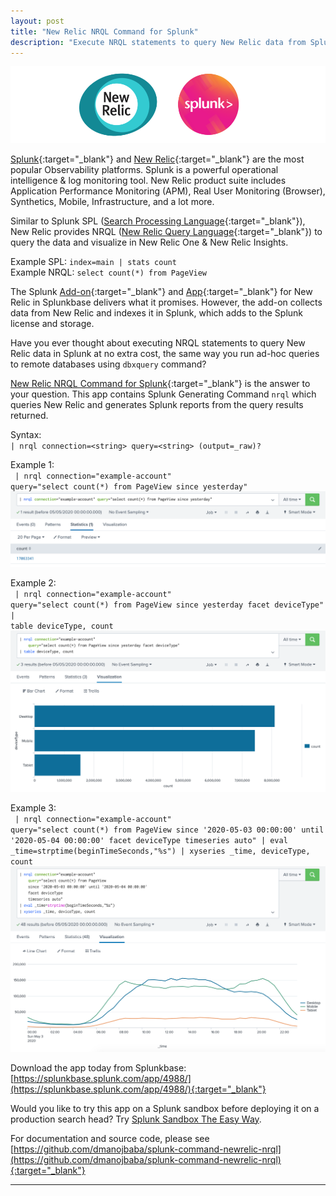 ```yaml
---
layout: post
title: "New Relic NRQL Command for Splunk"
description: "Execute NRQL statements to query New Relic data from Splunk at no extra cost."
---
```

<img class="w-100" src="/assets/images/nrql.png" alt="{{ page.title }}">

[Splunk](https://www.splunk.com){:target="_blank"} and [New Relic](https://newrelic.com/){:target="_blank"} are the most popular Observability platforms. Splunk is a powerful operational intelligence & log monitoring tool. New Relic product suite includes Application Performance Monitoring (APM), Real User Monitoring (Browser), Synthetics, Mobile, Infrastructure, and a lot more.

Similar to Splunk SPL ([Search Processing Language](https://docs.splunk.com/Documentation/Splunk/latest/SearchReference/WhatsInThisManual){:target="_blank"}), New Relic provides NRQL ([New Relic Query Language](https://docs.newrelic.com/docs/query-data/nrql-new-relic-query-language/getting-started/introduction-nrql){:target="_blank"}) to query the data and visualize in New Relic One & New Relic Insights. 

Example SPL: `index=main | stats count` <br/>Example NRQL: `select count(*) from PageView`

The Splunk [Add-on](https://splunkbase.splunk.com/app/3465/){:target="_blank"} and [App](https://splunkbase.splunk.com/app/3466/){:target="_blank"} for New Relic in Splunkbase delivers what it promises. However, the add-on collects data from New Relic and indexes it in Splunk, which adds to the Splunk license and storage. 

Have you ever thought about executing NRQL statements to query New Relic data in Splunk at no extra cost, the same way you run ad-hoc queries to remote databases using `dbxquery` command?

[New Relic NRQL Command for Splunk](https://splunkbase.splunk.com/app/4988/){:target="_blank"} is the answer to your question. This app contains Splunk Generating Command `nrql` which queries New Relic and generates Splunk reports from the query results returned.

Syntax:<br/>
`| nrql connection=<string> query=<string> (output=_raw)?`

Example 1:<br/>
<code>
| nrql connection="example-account" query="select count(*) from PageView since yesterday"
</code>
<br/>
<img class="w-100" src="/assets/images/nrql1.png" alt="nrql">

Example 2:<br/>
<code>
| nrql connection="example-account" query="select count(*) from PageView since yesterday facet deviceType" 
| table deviceType, count
</code>
<br/>
<img class="w-100" src="/assets/images/nrql2.png" alt="nrql">

Example 3:<br/>
<code>
| nrql connection="example-account" query="select count(*) from PageView 
since '2020-05-03 00:00:00' until '2020-05-04 00:00:00' 
facet deviceType timeseries auto" 
| eval _time=strptime(beginTimeSeconds,"%s")
| xyseries _time, deviceType, count
</code>
<br/>
<img class="w-100" src="/assets/images/nrql3.png" alt="nrql">

Download the app today from Splunkbase: [https://splunkbase.splunk.com/app/4988/](https://splunkbase.splunk.com/app/4988/){:target="_blank"}

Would you like to try this app on a Splunk sandbox before deploying it on a production search head? Try [Splunk Sandbox The Easy Way](/docker-splunk-minion.html).

For documentation and source code, please see [https://github.com/dmanojbaba/splunk-command-newrelic-nrql](https://github.com/dmanojbaba/splunk-command-newrelic-nrql){:target="_blank"}

---